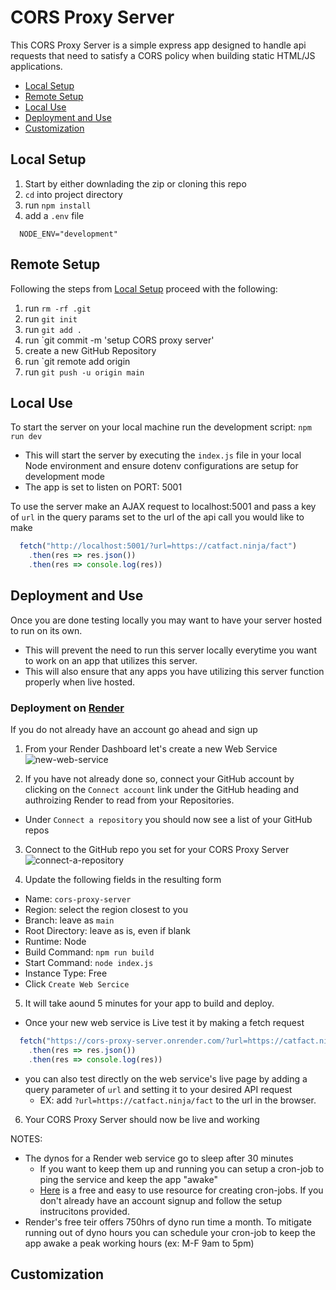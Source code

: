 # CORS Proxy Server
This CORS Proxy Server is a simple express app designed to handle api requests 
that need to satisfy a CORS policy when building static HTML/JS applications.

- [Local Setup](#local-setup)
- [Remote Setup](#remote-setup)
- [Local Use](#local-use)
- [Deployment and Use](#deployment-and-use)
- [Customization](#customization)

## Local Setup
1. Start by either downlading the zip or cloning this repo
2. `cd` into project directory
3. run `npm install`
4. add a `.env` file
  ```.env
    NODE_ENV="development"
  ```
  
## Remote Setup
Following the steps from [Local Setup]() proceed with the following:
1. run `rm -rf .git`
2. run `git init`
3. run `git add .`
4. run `git commit -m 'setup CORS proxy server'
5. create a new GitHub Repository
6. run `git remote add origin <git-url-of-new-GitHub-repo>
7. run `git push -u origin main`

## Local Use
To start the server on your local machine run the development script: 
`npm run dev`
- This will start the server by executing the `index.js` file in your local Node 
  environment and ensure dotenv configurations are setup for development mode
- The app is set to listen on PORT: 5001

To use the server make an AJAX request to localhost:5001 and pass a key of `url` 
in the query params set to the url of the api call you would like to make
```js
  fetch("http://localhost:5001/?url=https://catfact.ninja/fact")
    .then(res => res.json())
    .then(res => console.log(res))
```

## Deployment and Use
Once you are done testing locally you may want to have your server hosted to run 
on its own.
- This will prevent the need to run this server locally everytime you want to 
  work on an app that utilizes this server.
- This will also ensure that any apps you have utilizing this server function 
  properly when live hosted.

### Deployment on [Render](render.com)
If you do not already have an account go ahead and sign up

1. From your Render Dashboard let's create a new Web Service
![new-web-service](https://aa-ch-lecture-assets.s3.us-west-1.amazonaws.com/cors-proxy-server/new-web-service.png)

2. If you have not already done so, connect your GitHub account by clicking on 
the `Connect account` link under the GitHub heading and authroizing Render to 
read from your Repositories.
  - Under `Connect a repository` you should now see a list of your GitHub repos

3. Connect to the GitHub repo you set for your CORS Proxy Server
![connect-a-repository](https://aa-ch-lecture-assets.s3.us-west-1.amazonaws.com/cors-proxy-server/connect-a-repopsitory.png)

4. Update the following fields in the resulting form
  - Name: `cors-proxy-server`
  - Region: select the region closest to you
  - Branch: leave as `main`
  - Root Directory: leave as is, even if blank
  - Runtime: Node
  - Build Command: `npm run build`
  - Start Command: `node index.js`
  - Instance Type: Free
  - Click `Create Web Sercice`

5. It will take aound 5 minutes for your app to build and deploy. 
  - Once your new web service is Live test it by making a fetch request 
  ```js
    fetch("https://cors-proxy-server.onrender.com/?url=https://catfact.ninja/fact")
      .then(res => res.json())
      .then(res => console.log(res))
  ```

  - you can also test directly on the web service's live page by adding a query
    parameter of `url` and setting it to your desired API request
    - EX: add `?url=https://catfact.ninja/fact` to the url in the browser.

6. Your CORS Proxy Server should now be live and working

NOTES: 
- The dynos for a Render web service go to sleep after 30 minutes
  - If you want to keep them up and running you can setup a cron-job to ping the
    service and keep the app "awake"
  - [Here](https://console.cron-job.org/) is a free and easy to use resource for
    creating cron-jobs. If you don't already have an account signup and follow 
    the setup instrucitons provided.
- Render's free teir offers 750hrs of dyno run time a month. To mitigate running 
  out of dyno hours you can schedule your cron-job to keep the app awake a peak 
  working hours (ex: M-F 9am to 5pm)

## Customization
